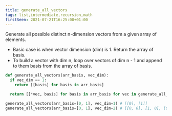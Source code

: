 ```yaml
---
title: generate_all_vectors
tags: list,intermediate,recursion,math
firstSeen: 2021-07-21T16:25:00+01:00
---
```


Generate all possible distinct n-dimension vectors from a given array of elements.

- Basic case is when vector dimension (dim) is 1. Return the array of basis.
- To build a vector with dim n, loop over vectors of dim n - 1 and append to them basis from the array of basis.

```py
def generate_all_vectors(arr_basis, vec_dim):
  if vec_dim == 1:
    return [[basis] for basis in arr_basis]

  return [[*vec, basis] for basis in arr_basis for vec in generate_all_vectors(arr_basis, vec_dim - 1)]
```

```py
generate_all_vectors(arr_basis=[0, 1], vec_dim=1) # [[0], [1]]
generate_all_vectors(arr_basis=[0, 1], vec_dim=2) # [[0, 0], [1, 0], [0, 1], [1, 1]]
```
